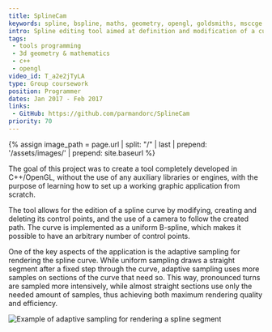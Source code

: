 ```yaml
---
title: SplineCam
keywords: spline, bspline, maths, geometry, opengl, goldsmiths, msccge
intro: Spline editing tool aimed at definition and modification of a curve that a 3D camera will follow.
tags:
 - tools programming
 - 3d geometry & mathematics
 - c++
 - opengl
video_id: T_a2e2jTyLA
type: Group coursework
position: Programmer
dates: Jan 2017 - Feb 2017
links: 
 - GitHub: https://github.com/parmandorc/SplineCam
priority: 70
---
```


{% assign image_path = page.url | split: "/" | last | prepend: '/assets/images/' | prepend: site.baseurl %}

The goal of this project was to create a tool completely developed in C++/OpenGL, without the use of any auxiliary libraries or engines, with the purpose of learning how to set up a working graphic application from scratch.

The tool allows for the edition of a spline curve by modifying, creating and deleting its control points, and the use of a camera to follow the created path. The curve is implemented as a uniform B-spline, which makes it possible to have an arbitrary number of control points.

One of the key aspects of the application is the adaptive sampling for rendering the spline curve. While uniform sampling draws a straight segment after a fixed step through the curve, adaptive sampling uses more samples on sections of the curve that need so. This way, pronounced turns are sampled more intensively, while almost straight sections use only the needed amount of samples, thus achieving both maximum rendering quality and efficiency.

![Example of adaptive sampling for rendering a spline segment]({{image_path}}/adaptiveSampling.jpg)

